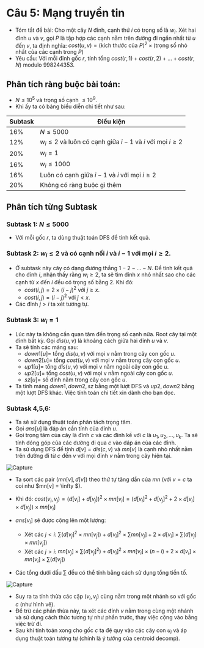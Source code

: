 # Câu 5: Mạng truyền tin
- Tóm tắt đề bài: Cho một cây $N$ đỉnh, cạnh thứ $i$ có trọng số là $w_i$. Xét hai đỉnh $u$ và $v$, gọi $P$ là tập hợp các cạnh nằm trên đường đi ngắn nhất từ $u$ đến $v$, ta định nghĩa:
$cost(u, v) = (\text{kích thước của } P) ^ 2 \times (\text{trọng số nhỏ nhất của các cạnh trong } P)$
- Yêu cầu: Với mỗi đỉnh gốc $r$, tính tổng $cost(r, 1) + cost(r, 2) + … + cost(r, N)$ modulo 998244353.
## Phân tích ràng buộc bài toán: 
- $N \le {10^5}$ và trọng số cạnh $\le {10^9}$.
- Khi ấy ta có bảng biểu diễn chi tiết như sau:

| Subtask | Điều kiện  | 
|----------|----------|
| 16% | $N \le 5000$ |
| 12% | $w_{i} \le 2$ và luôn có cạnh giữa $i-1$ và $i$ với mọi $i \ge 2$ |
| 20% | $w_{i}=1$ |
| 16% | $w_{i} \le 1000$ |
| 16% | Luôn có cạnh giữa $i-1$ và $i$ với mọi $i \ge 2$ |
| 20% | Không có ràng buộc gì thêm |

## Phân tích từng Subtask 
### Subtask 1: $N \le 5000$
- Với mỗi gốc $r$, ta dùng thuật toán DFS để tính kết quả.
### Subtask 2: $w_{i} \le 2$ và có cạnh nối $i$ và $i-1$ với mọi $i \ge 2$. 
- Ở subtask này cây có dạng đường thẳng $1 - 2 - … - N$. Để tính kết quả cho đỉnh $i$, nhận thấy rằng $w_{i} \ge 2$, ta sẽ tìm đỉnh $x$ nhỏ nhất sao cho các cạnh từ $x$ đến $i$ đều có trọng số bằng 2. Khi đó:
    - $cost(i, j) = 2 \times {(i - j)^2}$ với $j \ge x$.
    - $cost(i, j) = (i - j)^2$ với $j < x$.
- Các đỉnh $j > i$ ta xét tương tự.
### Subtask 3: $w_{i}=1$
- Lúc này ta không cần quan tâm đến trọng số cạnh nữa. Root cây tại một đỉnh bất kỳ. Gọi $dis(u, v)$ là khoảng cách giữa hai đỉnh $u$ và $v$.
- Ta sẽ tính các mảng sau:
    - $down1[u] =$ tổng $dis(u, v)$ với mọi v nằm trong cây con gốc $u$.
    - $down2[u] =$ tổng $cost(u, v)$ với mọi v nằm trong cây con gốc $u$.
    - $up1[u] =$ tổng $dis(u, v)$ với mọi v nằm ngoài cây con gốc $u$.
    - $up2[u] =$ tổng $cost(u, v)$ với mọi v nằm ngoài cây con gốc $u$.
    - $sz[u] =$ số đỉnh nằm trong cây con gốc $u$.
- Ta tính mảng $down1, down2, sz$ bằng một lượt DFS và $up2, down2$ bằng một lượt DFS khác. Việc tính toán chi tiết xin dành cho bạn đọc.
### Subtask 4,5,6:
- Ta sẽ sử dụng thuật toán phân tách trọng tâm.
- Gọi $ans[u]$ là đáp án cần tính của đỉnh $u$.
- Gọi trọng tâm của cây là đỉnh $c$ và các đỉnh kề với $c$ là $u_{1}, u_{2}, …, u_{k}$. Ta sẽ tính đóng góp của các đường đi qua $c$ vào đáp án của các đỉnh.
- Ta sử dụng DFS để tính $d[v] = dis(c, v)$ và $mn[v]$ là cạnh nhỏ nhất nằm trên đường đi từ $c$ đến $v$ với mọi đỉnh $v$ nằm trong cây hiện tại.
  
![Capture](https://github.com/MustardLawyer1995/HSGQG-2024/assets/156400720/9f0676e9-e707-4a5f-a286-a444bc88a4d9)

- Ta sort các pair $(mn[v], d[v])$ theo thứ tự tăng dần của $mn$ (với $v = c$ ta coi như $mn[v] = \infty \$).
- Khi đó: $cost(v_{i}, v_{j}) = (d[v_{i}] + d[v_{j}])^2 \times mn[v_{i}]
                                  = (d[v_{i}] ^ 2 + d[v_{j}] ^ 2 + 2 \times d[v_{i}] \times d[v_{j}]) \times mn[v_{i}]$

- $ans[v_{i}]$ sẽ được cộng lên một lượng:
    - Xét các $j < i$: $\sum(d[v_{j}]^2 \times mn[v_{j}]) + d[v_{i}]^2 \times \sum mn[v_{j}] + 2 \times d[v_{i}] \times \sum (d[v_{j}] \times mn[v_{j}])$
    - Xét các $j > i$: $mn[v_{j}] \times \sum (d[v_{j}]^2) + d[v_{i}]^2 \times mn[v_{i}] \times (n - i) + 2 \times d[v_{i}] \times mn[v_{i}] \times \sum (d[v_{j}])$
- Các tổng dưới dấu $\sum$ đều có thể tính bằng cách sử dụng tổng tiền tố.

![Capture](https://github.com/MustardLawyer1995/HSGQG-2024/assets/156400720/11458632-1709-480e-8e34-06fa7c134e6f)

- Suy ra ta tính thừa các cặp $(v_{i}, v_{j})$ cùng nằm trong một nhánh so với gốc $c$ (như hình vẽ).
- Để trừ các phần thừa này, ta xét các đỉnh $v$ nằm trong cùng một nhánh và sử dụng cách thức tương tự như phần trước, thay việc cộng vào bằng việc trừ đi.
- Sau khi tính toán xong cho gốc $c$ ta đệ quy vào các cây con $u_{i}$ và áp dụng thuật toán tương tự (chính là ý tưởng của centroid decomp).






